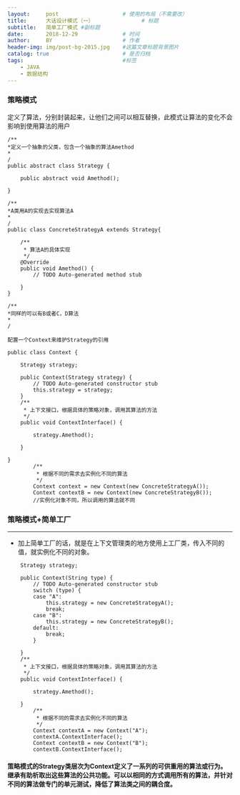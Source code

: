 ```yaml
---
layout:     post                    # 使用的布局（不需要改）
title:      大话设计模式（一）               # 标题 
subtitle:   简单工厂模式 #副标题
date:       2018-12-29              # 时间
author:     BY                      # 作者
header-img: img/post-bg-2015.jpg    #这篇文章标题背景图片
catalog: true                       # 是否归档
tags:                               #标签
    - JAVA
	- 数据结构
---
```

### 策略模式
定义了算法，分别封装起来，让他们之间可以相互替换，此模式让算法的变化不会影响到使用算法的用户

```
/**
*定义一个抽象的父类，包含一个抽象的算法Amethod
*
/
public abstract class Strategy {
	
	public abstract void Amethod();
	
}

/**
*A类用A的实现去实现算法A
*
/
public class ConcreteStrategyA extends Strategy{
	
	/**
	 * 算法A的具体实现
	 */
	@Override
	public void Amethod() {
		// TODO Auto-generated method stub
			
	}
}

/**
*同样的可以有B或者C，D算法
*
/

配置一个Context来维护Strategy的引用

public class Context {

	Strategy strategy;
	
	public Context(Strategy strategy) {
		// TODO Auto-generated constructor stub
		this.strategy = strategy;
	}
	/**
	 * 上下文接口，根据具体的策略对象，调用其算法的方法
	 */
	public void ContextInterface() {
		
		strategy.Amethod();
		
	}
	
}
		/**
		 * 根据不同的需求去实例化不同的算法
		 */
		Context context = new Context(new ConcreteStrategyA());
		Context contextB = new Context(new ConcreteStrategyB());
		//实例化对象不同，所以调用的算法就不同
```
### 策略模式+简单工厂

---
- 加上简单工厂的话，就是在上下文管理类的地方使用上工厂类，传入不同的值，就实例化不同的对象。

```
	Strategy strategy;
	
	public Context(String type) {
		// TODO Auto-generated constructor stub
		switch (type) {
		case "A":
			this.strategy = new ConcreteStrategyA();
			break;
		case "B":
			this.strategy = new ConcreteStrategyB();
		default:
			break;
		}
		
	}
	/**
	 * 上下文接口，根据具体的策略对象，调用其算法的方法
	 */
	public void ContextInterface() {
		
		strategy.Amethod();
		
	}
		/**
		 * 根据不同的需求去实例化不同的算法
		 */
		Context contextA = new Context("A");
		contextA.ContextInterface();
		Context contextB = new Context("B");
		contextB.ContextInterface();
```
#### 策略模式的Strategy类层次为Context定义了一系列的可供重用的算法或行为。继承有助析取出这些算法的公共功能。可以以相同的方式调用所有的算法，并针对不同的算法做专门的单元测试，降低了算法类之间的耦合度。


